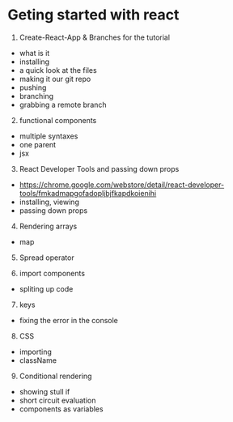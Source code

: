 # Geting started with react

1. Create-React-App & Branches for the tutorial

- what is it
- installing
- a quick look at the files
- making it our git repo
- pushing
- branching
- grabbing a remote branch

2. functional components

- multiple syntaxes
- one parent
- jsx

3. React Developer Tools and passing down props

- https://chrome.google.com/webstore/detail/react-developer-tools/fmkadmapgofadopljbjfkapdkoienihi
- installing, viewing
- passing down props

4. Rendering arrays

- map

5. Spread operator

6. import components

- spliting up code

7. keys

- fixing the error in the console

8. CSS

- importing
- className

9. Conditional rendering

- showing stull if
- short circuit evaluation
- components as variables